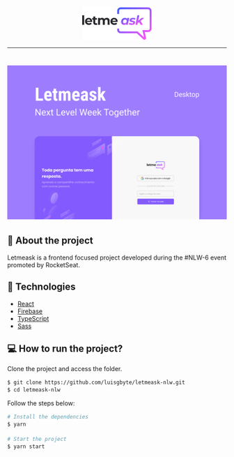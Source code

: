 <p align="center">
  <img alt="Letmeask" src=".github/logo.svg" width="160px">
</p>

---

<h1 align="center">
    <img alt="Letmeask" title="Letmeask" src=".github/cover.svg" width="900px"/>
</h1>

## :crystal_ball: About the project
Letmeask is a frontend focused project developed during the #NLW-6 event promoted by RocketSeat. 

## :mega: Technologies
- [React](https://reactjs.org)
- [Firebase](https://firebase.google.com/)
- [TypeScript](https://www.typescriptlang.org/)
- [Sass](https://sass-lang.com/)

## :computer: How to run the project?
Clone the project and access the folder.

```bash
$ git clone https://github.com/luisgbyte/letmeask-nlw.git
$ cd letmeask-nlw
```

Follow the steps below:
```bash
# Install the dependencies
$ yarn

# Start the project
$ yarn start
```
